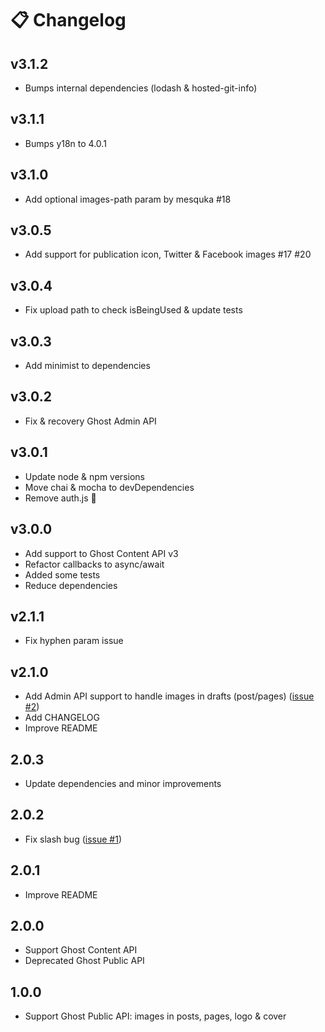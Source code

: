 # 📋 Changelog

## v3.1.2

- Bumps internal dependencies (lodash & hosted-git-info)

## v3.1.1

- Bumps y18n to 4.0.1

## v3.1.0

- Add optional images-path param by mesquka #18

## v3.0.5

- Add support for publication icon, Twitter & Facebook images #17 #20

## v3.0.4

- Fix upload path to check isBeingUsed & update tests

## v3.0.3
- Add minimist to dependencies

## v3.0.2
- Fix & recovery Ghost Admin API

## v3.0.1
- Update node & npm versions
- Move chai & mocha to devDependencies
- Remove auth.js 🐛

## v3.0.0
- Add support to Ghost Content API v3
- Refactor callbacks to async/await
- Added some tests
- Reduce dependencies

## v2.1.1
- Fix hyphen param issue

## v2.1.0
- Add Admin API support to handle images in drafts (post/pages) ([issue #2](https://github.com/ghostboard/ghost-purge-images/issues/2))
- Add CHANGELOG
- Improve README

## 2.0.3
- Update dependencies and minor improvements

## 2.0.2
- Fix slash bug ([issue #1](https://github.com/ghostboard/ghost-purge-images/issues/1))

## 2.0.1
- Improve README

## 2.0.0
- Support Ghost Content API
- Deprecated Ghost Public API

## 1.0.0
- Support Ghost Public API: images in posts, pages, logo & cover